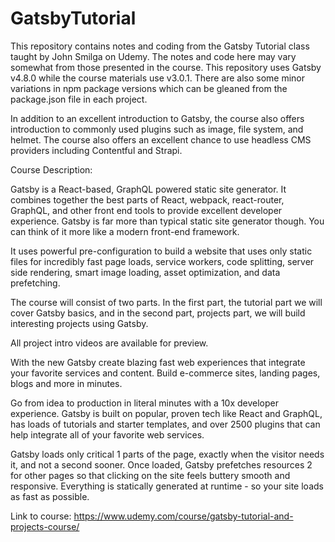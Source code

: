 # GatsbyTutorial

This repository contains notes and coding from the Gatsby Tutorial class taught by John Smilga on Udemy. The notes and code here may vary somewhat from those presented in the course. This repository uses Gatsby v4.8.0 while the course materials use v3.0.1. There are also some minor variations in npm package versions which can be gleaned from the package.json file in each project.

In addition to an excellent introduction to Gatsby, the course also offers introduction to commonly used plugins such as image, file system, and helmet. The course also offers an excellent chance to use headless CMS providers including Contentful and Strapi.

Course Description:

Gatsby is a React-based, GraphQL powered static site generator. It combines together the best parts of React, webpack, react-router, GraphQL, and other front end tools to provide excellent developer experience. Gatsby is far more than typical static site generator though. You can think of it more like a modern front-end framework.

It uses powerful pre-configuration to build a website that uses only static files for incredibly fast page loads, service workers, code splitting, server side rendering, smart image loading, asset optimization, and data prefetching.

The course will consist of two parts. In the first part, the tutorial part we will cover Gatsby basics, and in the second part, projects part, we will build interesting projects using Gatsby.

All project intro videos are available for preview.

With the new Gatsby create blazing fast web experiences that integrate your favorite services and content. Build e-commerce sites, landing pages, blogs and more in minutes.

Go from idea to production in literal minutes with a 10x developer experience. Gatsby is built on popular, proven tech like React and GraphQL, has loads of tutorials and starter templates, and over 2500 plugins that can help integrate all of your favorite web services.

Gatsby loads only critical 1 parts of the page, exactly when the visitor needs it, and not a second sooner. Once loaded, Gatsby prefetches resources 2 for other pages so that clicking on the site feels buttery smooth and responsive. Everything is statically generated at runtime - so your site loads as fast as possible.

Link to course: https://www.udemy.com/course/gatsby-tutorial-and-projects-course/
